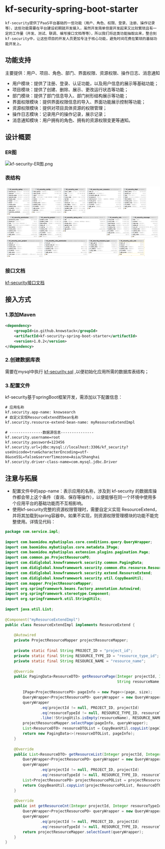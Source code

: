 # kf-security-spring-boot-starter
    kf-security提供了PaaS平台基础的一些功能（用户、角色、权限、登录、注册、操作记录等），这些功能需要在平台建设初期就开发接入，虽然开发简单但是开发起来又比较繁琐且有一定的工作量（开发、测试、联调、编写接口文档等等），所以我们将这类功能抽取出来，整合到kf-security中，让这些项目的开发人员更加专注于核心功能，避免时间花费在繁琐的基础功能开发上。
## 功能支持
主要提供：用户、项目、角色、部门、界面权限、资源权限、操作日志、消息通知
- 用户模块：提供了注册、登录、认证功能，以及用户信息的展示等基础功能；
- 项目模块：提供了创建、删除、展示、更改运行状态等功能；
- 部门模块：提供了部门信息导入、部门树形结构展示等功能；
- 界面权限模块：提供界面权限信息的导入、界面功能展示控制等功能；
- 资源权限模块：提供对项目具体资源的权限管理；
- 操作日志模块：记录用户的操作记录，展示记录；
- 消息通知模块：用户拥有的角色、拥有的资源权限变更等通知。
## 设计概要
### ER图
![kf-security-ER图.png](docs/img/kf-security-ER图.png)
### 表结构
![kf_security_表结构.png](docs/img/kf-security-表结构.png)
### 接口文档
[kf-security接口文档](docs/kd-security-api-docs.md)

## 接入方式
### 1.添加Maven
```xml
<dependency>
    <groupId>io.github.knowstack</groupId>
    <artifactId>kf-security-spring-boot-starter</artifactId>
    <version>1.0.2</version>
</dependency>
```
### 2.创建数据库表
需要在mysql中执行 [kf-security.sql](./src/main/resources/kf-security.sql) ,以便初始化应用所需的数据库表结构；
### 3.配置文件
kf-security基于springBoot框架开发，需添加以下配置信息：
```properties
# 应用名称
kf.security.app-name: knowsearch
# 自定义实现ResourceExtend的bean名称
kf.security.resource-extend-bean-name: myResourceExtendImpl

# ---------------数据源信息---------------
kf.security.username=root
kf.security.password=123456
kf.security.url=jdbc:mysql://localhost:3306/kf_security?useUnicode=true&characterEncoding=utf-8&useSSL=false&serverTimezone=Asia/Shanghai
kf.security.driver-class-name=com.mysql.jdbc.Driver
```
## 注意与拓展
- 配置文件中的app-name：表示应用的名称，涉及到 kf-security 的数据库操作都会带上这个条件（查询、保存等操作），以便能够在同一个环境中使用多个应用平台的基础功能而不互相影响。
- 使用kf-security完整的资源权限管理时，需要自定义实现 ResourceExtend，并将其加载到spring容器中。如果不实现，则资源权限管理模块的功能不能完整使用。详情见代码：
```java
package com.service.impl;

import com.baomidou.mybatisplus.core.conditions.query.QueryWrapper;
import com.baomidou.mybatisplus.core.metadata.IPage;
import com.baomidou.mybatisplus.extension.plugins.pagination.Page;
import com.common.po.ProjectResourcePO;
import com.didiglobal.knowframework.security.common.PagingData;
import com.didiglobal.knowframework.security.common.dto.resource.ResourceDTO;
import com.didiglobal.knowframework.security.extend.ResourceExtend;
import com.didiglobal.knowframework.security.util.CopyBeanUtil;
import com.mapper.ProjectResourceMapper;
import org.springframework.beans.factory.annotation.Autowired;
import org.springframework.stereotype.Component;
import org.springframework.util.StringUtils;

import java.util.List;

@Component("myResourceExtendImpl")
public class ResourceExtendImpl implements ResourceExtend {

    @Autowired
    private ProjectResourceMapper projectResourceMapper;

    private static final String PROJECT_ID = "project_id";
    private static final String RESOURCE_TYPE_ID = "resource_type_id";
    private static final String RESOURCE_NAME = "resource_name";

    @Override
    public PagingData<ResourceDTO> getResourcePage(Integer projectId, Integer resourceTypeId,
                                                   String resourceName, int page, int size) {

        IPage<ProjectResourcePO> pageInfo = new Page<>(page, size);
        QueryWrapper<ProjectResourcePO> queryWrapper = new QueryWrapper<>();
        queryWrapper
                .eq(projectId != null, PROJECT_ID, projectId)
                .eq(resourceTypeId != null, RESOURCE_TYPE_ID, resourceTypeId)
                .like(!StringUtils.isEmpty(resourceName), RESOURCE_NAME, resourceName);
        projectResourceMapper.selectPage(pageInfo, queryWrapper);
        List<ResourceDTO> resourceDTOList = CopyBeanUtil.copyList(pageInfo.getRecords(), ResourceDTO.class);
        return new PagingData<>(resourceDTOList, pageInfo);
    }

    @Override
    public List<ResourceDTO> getResourceList(Integer projectId, Integer resourceTypeId) {
        QueryWrapper<ProjectResourcePO> queryWrapper = new QueryWrapper<>();
        queryWrapper
                .eq(projectId != null, PROJECT_ID, projectId)
                .eq(resourceTypeId != null, RESOURCE_TYPE_ID, resourceTypeId);
        List<ProjectResourcePO> projectResourcePOList = projectResourceMapper.selectList(queryWrapper);
        return CopyBeanUtil.copyList(projectResourcePOList, ResourceDTO.class);
    }

    @Override
    public int getResourceCnt(Integer projectId, Integer resourceTypeId) {
        QueryWrapper<ProjectResourcePO> queryWrapper = new QueryWrapper<>();
        queryWrapper
                .eq(projectId != null, PROJECT_ID, projectId)
                .eq(resourceTypeId != null, RESOURCE_TYPE_ID, resourceTypeId);
        return projectResourceMapper.selectCount(queryWrapper);
    }
}
```